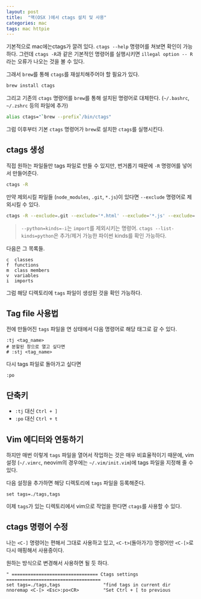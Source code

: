 ```yaml
---
layout: post
title:  "맥(OSX )에서 ctags 설치 및 사용"
categories: mac
tags: mac httpie
---
```



기본적으로 mac에는ctags가 깔려 있다. `ctags --help` 명령어를 쳐보면 확인이 가능하다. 그런데 `ctags -R`과 같은 기본적인 명령어를 실행시키면 `illegal option -- R`라는 오류가 나오는 것을 볼 수 있다.

그래서 `brew`를 통해 `ctags`를 재설치해주어야 할 필요가 있다.

```bash
brew install ctags
```

그리고 기존의 `ctags` 명령어를 `brew`를 통해 설치된 명령어로 대체한다. (`~/.bashrc`, `~/.zshrc` 등의 파일에 추가)

```bash
alias ctags="`brew --prefix`/bin/ctags"
```
그럼 이후부터 기본 `ctags` 명령어가 `brew`로 설치한 `ctags`를 실행시킨다.


## ctags 생성
직접 원하는 파일들만 tags 파일로 만들 수 있지만, 번거롭기 때문에 `-R` 명령어를 넣어서 만들어준다.
```bash
ctags -R
```

만약 제외시킬 파일들 (`node_modules`, `.git`, `*.js`)이 있다면 `--exclude` 명령어로 제외시킬 수 있다.
```bash
ctags -R --exclude=.git --exclude='*.html' --exclude='*.js' --exclude='*.css' --exclude=test --python=kinds=-i
```

> `--python=kinds=-i`는 `import`를 제외시키는 명령어. `ctags --list-kinds=python`은 추가/제거 가능한 파이썬 kinds를 확인 가능하다.

다음은 그 목록들.

```
c  classes
f  functions
m  class members
v  variables
i  imports
```

그럼 해당 디렉토리에 `tags` 파일이 생성된 것을 확인 가능하다.

## Tag file 사용법
전에 만들어진 `tags` 파일을 연 상태에서 다음 명령어로 해당 태그로 갈 수 있다.
```vim
:tj <tag_name>
# 분할된 창으로 열고 싶다면
# :stj <tag_name>
```

다시 tags 파일로 돌아가고 싶다면 
```vim
:po
```


## 단축키
- `:tj` 대신 `Ctrl + ]`
- `:po` 대신 `Ctrl + t`


## Vim 에디터와 연동하기
하지만 매번 이렇게 `tags` 파일을 열어서 작업하는 것은 매우 비효율적이기 때문에, vim 설정 (`~/.vimrc`, neovim의 경우에는 `~/.vim/init.vim`)에 tags 파일을 지정해 줄 수 있다.

다음 설정을 추가하면 해당 디렉토리에 `tags` 파일을 등록해준다.
```vim
set tags=./tags,tags
```

이제 `tags`가 있는 디렉토리에서 vim으로 작업을 한다면 `ctags`를 사용할 수 있다.

## ctags 명령어 수정
나는 `<C-]` 명령어는 편해서 그대로 사용하고 있고, `<C-t>`(돌아가기) 명령어만 `<C-[>`로 다시 매핑해서 사용중이다.

원하는 방식으로 변경해서 사용하면 될 듯 하다.
```vim
" ================================ Ctags settings ===================================
set tags=./tags,tags                "find tags in current dir
nnoremap <C-[> <Esc>:po<CR>         "Set Ctrl + [ to previous
```
